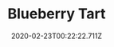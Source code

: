---
templateKey: blog-post
featuredpost: false
date: 2020-02-23T00:22:22.711Z
title: Blueberry Tart
description: It's subtle and refreshing. 
type: cooking
sellPrice: 150
energy: 125
health: 56
featuredimage: /img/Blueberry_Tart.png
tags:
  - Blueberry
  - Wheat Flour
  - Sugar
  - Egg
  - edible
---